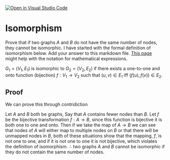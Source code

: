 [![Open in Visual Studio Code](https://classroom.github.com/assets/open-in-vscode-718a45dd9cf7e7f842a935f5ebbe5719a5e09af4491e668f4dbf3b35d5cca122.svg)](https://classroom.github.com/online_ide?assignment_repo_id=12577732&assignment_repo_type=AssignmentRepo)
# Isomorphism

Prove that if two graphs $A$ and $B$ do not have the same number of nodes, they
cannot be isomorphic. I have started with the formal definition of isomorphism
below. Add your answer to this markdown file. [This
page](https://docs.github.com/en/get-started/writing-on-github/working-with-advanced-formatting/writing-mathematical-expressions)
might help with the notation for mathematical expressions.

$G_1=(V_1 , E_1)$ is isomorphic to $G_2 = (V_2, E_2)$ if there exists a
one-to-one and onto function (bijection) $f: V_1 \rightarrow V_2$ such that $(u,v)
\in E_1$ iff $(f(u),f(v)) \in E_2$.

## Proof

We can prove this through contridiction

Let $A$ and $B$ both be graphs,
Say that $A$ contains fewer nodes than $B$.
Let $f$ be the bijective transformation $f: A \rightarrow B$, since this function is bijective it is both one to one and onto.
Then if we take the map of $A \rightarrow B$ we can see that nodes of $A$ will either map to multiple nodes on $B$ or that there will be unmapped nodes in $B$, both of these situations show that the mapping, $f$, is not one to one, and if it is not one to one it is not bijective, which violates the definition of isomorphism.
$\therefore$ two graphs $A$ and $B$ cannot be isomorphic if they do not contain the same number of nodes.
